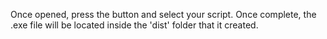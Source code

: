 Once opened, press the button and select your script. Once complete, the .exe file will be located inside the 'dist' folder that it created.
